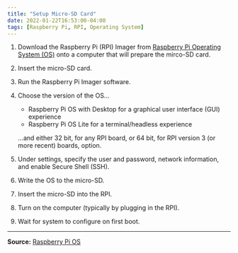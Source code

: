 ```yaml
---
title: "Setup Micro-SD Card"
date: 2022-01-22T16:53:00-04:00
tags: [Raspberry Pi, RPI, Operating System]
---
```

1. Download the Raspberry Pi (RPI) Imager from [Raspberry Pi Operating System (OS)](https://www.raspberrypi.com/software/) onto a computer that will prepare the mirco-SD card.

1. Insert the micro-SD card.

1. Run the Raspberry Pi Imager software.

1. Choose the version of the OS...

   - Raspberry Pi OS with Desktop for a graphical user interface (GUI) experience
   - Raspberry Pi OS Lite for a terminal/headless experience

   ...and either 32 bit, for any RPI board, or 64 bit, for RPI version 3 (or more recent) boards, option.

1. Under settings, specify the user and password, network information, and enable Secure Shell (SSH).

1. Write the OS to the micro-SD.

1. Insert the micro-SD into the RPI.

1. Turn on the computer (typically by plugging in the RPI).

1. Wait for system to configure on first boot.

---
**Source:** [Raspberry Pi OS](https://www.raspberrypi.com/software/)